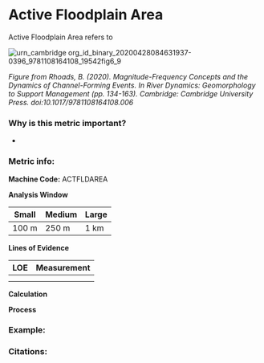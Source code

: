 # Active Floodplain Area

Active Floodplain Area refers to 

![urn_cambridge org_id_binary_20200428084631937-0396_9781108164108_19542fig6_9](https://user-images.githubusercontent.com/73319684/188753294-9d9b3bb0-6cf0-4fed-bd05-9a7d3dbba612.png)

*Figure from Rhoads, B. (2020). Magnitude-Frequency Concepts and the Dynamics of Channel-Forming Events. In River Dynamics: Geomorphology to Support Management (pp. 134-163). Cambridge: Cambridge University Press. doi:10.1017/9781108164108.006*

### Why is this metric important?

* 

### Metric info:

**Machine Code:** ACTFLDAREA

**Analysis Window**

| Small | Medium | Large |
| ----- | ------ | ----- |
| 100 m | 250 m  | 1 km  |

**Lines of Evidence**

| LOE  | Measurement |
| ---- | ----------- |
|      |             |
|      |             |

**Calculation**



**Process**



### Example:

### Citations:

